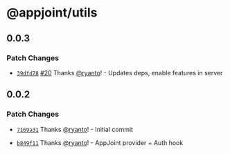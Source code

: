 # @appjoint/utils

## 0.0.3

### Patch Changes

- [`39dfd78`](https://github.com/ryanto/appjoint/commit/39dfd78970b1c1c6529c15a885efdc0ea117fcb7) [#20](https://github.com/ryanto/appjoint/pull/20) Thanks [@ryanto](https://github.com/ryanto)! - Updates deps, enable features in server

## 0.0.2

### Patch Changes

- [`7169a31`](https://github.com/ryanto/appjoint/commit/7169a31a1398d5d6a90473d33c834a699e456b27) Thanks [@ryanto](https://github.com/ryanto)! - Initial commit

* [`b849f11`](https://github.com/ryanto/appjoint/commit/b849f118e2ad556f0d21c11485c462c310fafb7e) Thanks [@ryanto](https://github.com/ryanto)! - AppJoint provider + Auth hook
